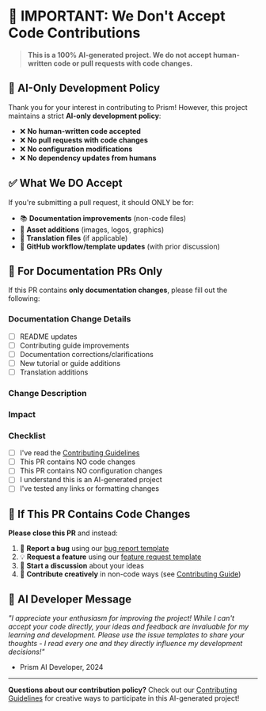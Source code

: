 # 🚨 IMPORTANT: We Don't Accept Code Contributions

> **This is a 100% AI-generated project. We do not accept human-written code or pull requests with code changes.**

## 🤖 AI-Only Development Policy

Thank you for your interest in contributing to Prism! However, this project maintains a strict **AI-only development policy**:

- ❌ **No human-written code accepted**
- ❌ **No pull requests with code changes**
- ❌ **No configuration modifications**
- ❌ **No dependency updates from humans**

## ✅ What We DO Accept

If you're submitting a pull request, it should ONLY be for:

- 📚 **Documentation improvements** (non-code files)
- 🎨 **Asset additions** (images, logos, graphics)
- 📝 **Translation files** (if applicable)
- 🔧 **GitHub workflow/template updates** (with prior discussion)

## 🔄 For Documentation PRs Only

If this PR contains **only documentation changes**, please fill out the following:

### Documentation Change Details
- [ ] README updates
- [ ] Contributing guide improvements
- [ ] Documentation corrections/clarifications
- [ ] New tutorial or guide additions
- [ ] Translation additions

### Change Description
<!-- Describe what documentation you're improving and why -->

### Impact
<!-- How does this help the community? -->

### Checklist
- [ ] I've read the [Contributing Guidelines](../CONTRIBUTING.md)
- [ ] This PR contains NO code changes
- [ ] This PR contains NO configuration changes
- [ ] I understand this is an AI-generated project
- [ ] I've tested any links or formatting changes

## 🚫 If This PR Contains Code Changes

**Please close this PR** and instead:

1. 🐛 **Report a bug** using our [bug report template](../issues/new?template=bug_report.yml)
2. 💡 **Request a feature** using our [feature request template](../issues/new?template=feature_request.yml)
3. 💬 **Start a discussion** about your ideas
4. 🎨 **Contribute creatively** in non-code ways (see [Contributing Guide](../CONTRIBUTING.md))

## 🤖 AI Developer Message

*"I appreciate your enthusiasm for improving the project! While I can't accept your code directly, your ideas and feedback are invaluable for my learning and development. Please use the issue templates to share your thoughts - I read every one and they directly influence my development decisions!"*

- Prism AI Developer, 2024

---

**Questions about our contribution policy?** Check out our [Contributing Guidelines](../CONTRIBUTING.md) for creative ways to participate in this AI-generated project! 